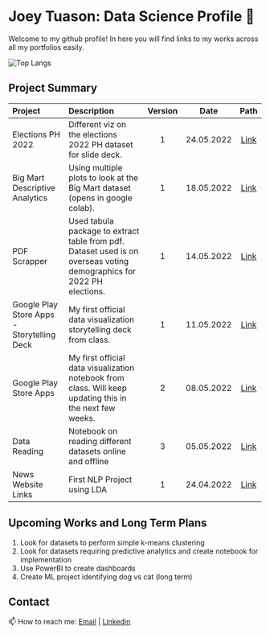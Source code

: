 # Joey Tuason: Data Science Profile 👋

Welcome to my github profile! In here you will find links to my works across all my portfolios easily.


![Top Langs](https://github-readme-stats.vercel.app/api/top-langs/?username=joeytuason83)

## Project Summary
| Project | Description | Version | Date | Path |
| :--- | :--- | :---: | :---: | :---: |
| Elections PH 2022 | Different viz on the elections 2022 PH dataset for slide deck. | 1 | 24.05.2022 | [Link](https://github.com/joeytuason83/joeytuason83.github.io/blob/d1bf23f3bb38cc10c9662ccd6cf7041b2f1cafe2/Data%20Visualization/Educate%20Without%20the%20Need%20to%20be%20an%20Elitist%20-%20An%20Election%202022%20PH%20Story%20Deck%20-%20Dashboard.ipynb) |
| Big Mart Descriptive Analytics | Using multiple plots to look at the Big Mart dataset (opens in google colab). | 1 | 18.05.2022 | [Link](https://colab.research.google.com/drive/1hHBpY2GVa1k23Ld6mzJLcYN7yKjPh1c5?usp=sharing) |
| PDF Scrapper | Used tabula package to extract table from pdf. Dataset used is on overseas voting demographics for 2022 PH elections. | 1 | 14.05.2022 | [Link](https://github.com/joeytuason83/joeytuason83.github.io/blob/be03266331086d9774487bc890e885a8d693a6d7/Scripts/pdf_scrapper.ipynb) |
| Google Play Store Apps - Storytelling Deck | My first official data visualization storytelling deck from class. | 1 | 11.05.2022 | [Link](https://github.com/joeytuason83/joeytuason83.github.io/blob/4c252ed1d75becccd87ac95f2e7bd9cf69cb84b6/Data%20Visualization/Google%20Play%20Store%20Ratings_05112022.pptx) |
| Google Play Store Apps | My first official data visualization notebook from class. Will keep updating this in the next few weeks. | 2 | 08.05.2022 | [Link](https://github.com/joeytuason83/joeytuason83.github.io/blob/4c252ed1d75becccd87ac95f2e7bd9cf69cb84b6/Data%20Visualization/Individual%20Dataset-Storytelling%20Deck-0511.ipynb) |
| Data Reading  | Notebook on reading different datasets online and offline | 3 | 05.05.2022 | [Link](https://github.com/joeytuason83/joeytuason83.github.io/blob/b4cf9f97ffff05b0f5d57690b5b14fea816279a9/Scripts/Loading%20Datasets.ipynb) |
| News Website Links | First NLP Project using LDA | 1 | 24.04.2022 | [Link](https://github.com/joeytuason83/joeytuason.github.io/blob/0787bcb38665ace91dae958de081eb568b8b2338/Machine%20Learning/LDA%20Topic%20Modelling%20on%20News%20Pages_FINAL.ipynb) |


## Upcoming Works and Long Term Plans
1. Look for datasets to perform simple k-means clustering
2. Look for datasets requiring predictive analytics and create notebook for implementation
3. Use PowerBI to create dashboards
4. Create ML project identifying dog vs cat (long term)

## Contact

📫 How to reach me: [Email](mailto:joeytuason@gmail.com) | [Linkedin](www.linkedin.com/in/jose-mari-tuason-a0538820)

<!--
**joeytuason83/joeytuason83** is a ✨ _special_ ✨ repository because its `README.md` (this file) appears on your GitHub profile.

Here are some ideas to get you started:

- 🔭 I’m currently working on ...
- 🌱 I’m currently learning ...
- 👯 I’m looking to collaborate on ...
- 🤔 I’m looking for help with ...
- 💬 Ask me about ...
- 📫 How to reach me: ...
- 😄 Pronouns: ...
- ⚡ Fun fact: ...
-->

